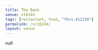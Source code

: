 ```yaml
---
title: The Bank
venue: v16244
tags: [restaurant, food, "fhrs:412330"]
permalink: /v/16244/
layout: venue
---
```

null